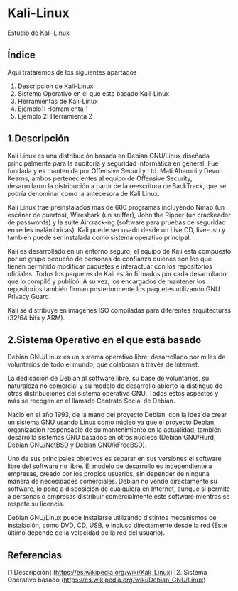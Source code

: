# Kali-Linux
Estudio de Kali-Linux

## Índice
Aquí trataremos de los siguientes apartados
1. Descripción de Kali-Linux
2. Sistema Operativo en el que esta basado Kali-Linux
3. Herramientas de Kali-Linux
4. Ejemplo1: Herramienta 1
5. Ejemplo 2: Herramienta 2 

## 1.Descripción
Kali Linux es una distribución basada en Debian GNU/Linux diseñada principalmente para la auditoría y seguridad informática en general. Fue fundada y es mantenida por Offensive Security Ltd. Mati Aharoni y Devon Kearns, ambos pertenecientes al equipo de Offensive Security, desarrollaron la distribución a partir de la reescritura de BackTrack, que se podría denominar como la antecesora de Kali Linux.

Kali Linux trae preinstalados más de 600 programas incluyendo Nmap (un escáner de puertos), Wireshark (un sniffer), John the Ripper (un crackeador de passwords) y la suite Aircrack-ng (software para pruebas de seguridad en redes inalámbricas). Kali puede ser usado desde un Live CD, live-usb y también puede ser instalada como sistema operativo principal.

Kali es desarrollado en un entorno seguro; el equipo de Kali está compuesto por un grupo pequeño de personas de confianza quienes son los que tienen permitido modificar paquetes e interactuar con los repositorios oficiales. Todos los paquetes de Kali están firmados por cada desarrollador que lo compiló y publicó. A su vez, los encargados de mantener los repositorios también firman posteriormente los paquetes utilizando GNU Privacy Guard.

Kali se distribuye en imágenes ISO compiladas para diferentes arquitecturas (32/64 bits y ARM).

## 2.Sistema Operativo en el que está basado
Debian GNU/Linux es un sistema operativo libre, desarrollado por miles de voluntarios de todo el mundo, que colaboran a través de Internet.

La dedicación de Debian al software libre, su base de voluntarios, su naturaleza no comercial y su modelo de desarrollo abierto la distingue de otras distribuciones del sistema operativo GNU. Todos estos aspectos y más se recogen en el llamado Contrato Social de Debian.

Nació en el año 1993, de la mano del proyecto Debian, con la idea de crear un sistema GNU usando Linux como núcleo ya que el proyecto Debian, organización responsable de su mantenimiento en la actualidad, también desarrolla sistemas GNU basados en otros núcleos (Debian GNU/Hurd, Debian GNU/NetBSD y Debian GNU/kFreeBSD).

Uno de sus principales objetivos es separar en sus versiones el software libre del software no libre. El modelo de desarrollo es independiente a empresas, creado por los propios usuarios, sin depender de ninguna manera de necesidades comerciales. Debian no vende directamente su software, lo pone a disposición de cualquiera en Internet, aunque sí permite a personas o empresas distribuir comercialmente este software mientras se respete su licencia.

Debian GNU/Linux puede instalarse utilizando distintos mecanismos de instalación, como DVD, CD, USB, e incluso directamente desde la red (Este último depende de la velocidad de la red del usuario).

## Referencias
[1.Descripción] (https://es.wikipedia.org/wiki/Kali_Linux)
[2. Sistema Operativo basado (https://es.wikipedia.org/wiki/Debian_GNU/Linux)
